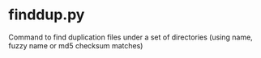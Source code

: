 finddup.py
==========

Command to find duplication files under a set of directories (using name, fuzzy name or md5 checksum matches)
